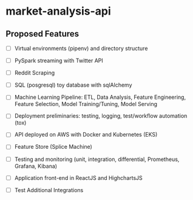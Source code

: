 # market-analysis-api

## Proposed Features
-[ ] Virtual environments (pipenv) and directory structure
-[ ] PySpark streaming with Twitter API
-[ ] Reddit Scraping
-[ ] SQL (posgresql) toy database with sqlAlchemy
-[ ] Machine Learning Pipeline: ETL, Data Analysis, Feature Engineering, Feature Selection, Model Training/Tuning, Model Serving
-[ ] Deployment preliminaries: testing, logging, test/workflow automation (tox)
-[ ] API deployed on AWS with Docker and Kubernetes (EKS)
-[ ] Feature Store (Splice Machine)
-[ ] Testing and monitoring (unit, integration, differential, Prometheus, Grafana, Kibana)
-[ ] Application front-end in ReactJS and HighchartsJS

-[ ] Test Additional Integrations
